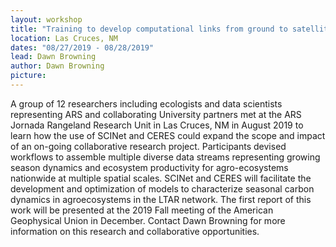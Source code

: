 ```yaml
---
layout: workshop
title: "Training to develop computational links from ground to satellite: LTAR phenology network case study"
location: Las Cruces, NM
dates: "08/27/2019 - 08/28/2019"
lead: Dawn Browning
author: Dawn Browning
picture:
---
```


A group of 12 researchers including ecologists and data scientists representing ARS and collaborating University partners met at the ARS Jornada Rangeland Research Unit in Las Cruces, NM in August 2019 to learn how the use of SCINet and CERES could expand the scope and impact of an on-going collaborative research project. Participants devised workflows to assemble multiple diverse data streams representing growing season dynamics and ecosystem productivity for agro-ecosystems nationwide at multiple spatial scales. SCINet and CERES will facilitate the development and optimization of models to characterize seasonal carbon dynamics in agroecosystems in the LTAR network. The first report of this work will be presented at the 2019 Fall meeting of the American Geophysical Union in December. Contact Dawn Browning for more information on this research and collaborative opportunities.
